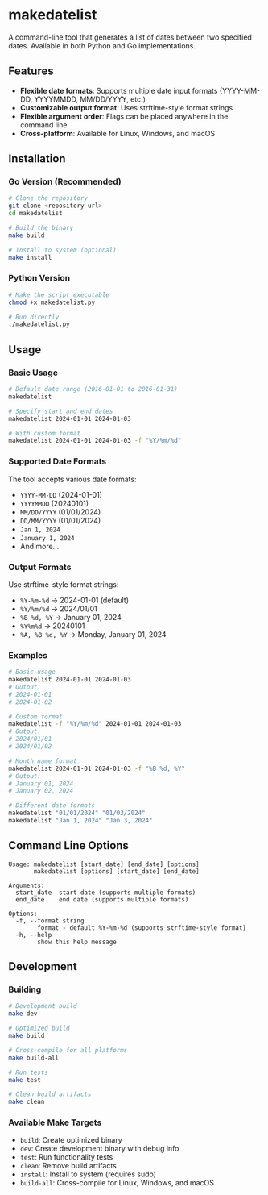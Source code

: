 # makedatelist

A command-line tool that generates a list of dates between two specified dates. Available in both Python and Go implementations.

## Features

- **Flexible date formats**: Supports multiple date input formats (YYYY-MM-DD, YYYYMMDD, MM/DD/YYYY, etc.)
- **Customizable output format**: Uses strftime-style format strings
- **Flexible argument order**: Flags can be placed anywhere in the command line
- **Cross-platform**: Available for Linux, Windows, and macOS

## Installation

### Go Version (Recommended)

```bash
# Clone the repository
git clone <repository-url>
cd makedatelist

# Build the binary
make build

# Install to system (optional)
make install
```

### Python Version

```bash
# Make the script executable
chmod +x makedatelist.py

# Run directly
./makedatelist.py
```

## Usage

### Basic Usage

```bash
# Default date range (2016-01-01 to 2016-01-31)
makedatelist

# Specify start and end dates
makedatelist 2024-01-01 2024-01-03

# With custom format
makedatelist 2024-01-01 2024-01-03 -f "%Y/%m/%d"
```

### Supported Date Formats

The tool accepts various date formats:

- `YYYY-MM-DD` (2024-01-01)
- `YYYYMMDD` (20240101)
- `MM/DD/YYYY` (01/01/2024)
- `DD/MM/YYYY` (01/01/2024)
- `Jan 1, 2024`
- `January 1, 2024`
- And more...

### Output Formats

Use strftime-style format strings:

- `%Y-%m-%d` → 2024-01-01 (default)
- `%Y/%m/%d` → 2024/01/01
- `%B %d, %Y` → January 01, 2024
- `%Y%m%d` → 20240101
- `%A, %B %d, %Y` → Monday, January 01, 2024

### Examples

```bash
# Basic usage
makedatelist 2024-01-01 2024-01-03
# Output:
# 2024-01-01
# 2024-01-02

# Custom format
makedatelist -f "%Y/%m/%d" 2024-01-01 2024-01-03
# Output:
# 2024/01/01
# 2024/01/02

# Month name format
makedatelist 2024-01-01 2024-01-03 -f "%B %d, %Y"
# Output:
# January 01, 2024
# January 02, 2024

# Different date formats
makedatelist "01/01/2024" "01/03/2024"
makedatelist "Jan 1, 2024" "Jan 3, 2024"
```

## Command Line Options

```
Usage: makedatelist [start_date] [end_date] [options]
       makedatelist [options] [start_date] [end_date]

Arguments:
  start_date  start date (supports multiple formats)
  end_date    end date (supports multiple formats)

Options:
  -f, --format string
        format - default %Y-%m-%d (supports strftime-style format)
  -h, --help
        show this help message
```

## Development

### Building

```bash
# Development build
make dev

# Optimized build
make build

# Cross-compile for all platforms
make build-all

# Run tests
make test

# Clean build artifacts
make clean
```

### Available Make Targets

- `build`: Create optimized binary
- `dev`: Create development binary with debug info
- `test`: Run functionality tests
- `clean`: Remove build artifacts
- `install`: Install to system (requires sudo)
- `build-all`: Cross-compile for Linux, Windows, and macOS
